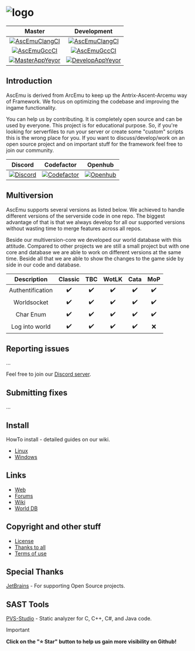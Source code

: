 ﻿# ![logo](http://ascemu.org/images/logo.png)

Master                                                      | Development
:---------------------------------------------------------: | :--------------------------------------------------------------:
[![AscEmuClangCI][AscEmuClangBadge]][AscEmuBadgeClangUrl]   | [![AscEmuClangCI][AscEmuClangBadge]][AscEmuBadgeClangUrl]      |
[![AscEmuGccCI][AscEmuGccBadge]][AscEmuBadgeGccUrl]         | [![AscEmuGccCI][AscEmuGccBadge]][AscEmuBadgeGccUrl]            |
[![MasterAppYeyor][MasterAppYeyorBadge]][MasterAppYeyorUrl] | [![DevelopAppYeyor][DevelopAppYeyorBadge]][DevelopAppYeyorUrl] |

## Introduction
AscEmu is derived from ArcEmu to keep up the Antrix-Ascent-Arcemu way of Framework.
We focus on optimizing the codebase and improving the ingame functionality.

You can help us by contributing. It is completely open source and can be used by everyone.
This project is for educational purpose. So, if you're looking for serverfiles to run your server or create some "custom" scripts  this is the wrong place for you. If you want to discuss/develop/work on an open source project and on important stuff for the framework feel free to join our community.

Discord                                | Codefactor                                      | Openhub
:------------------------------------: | :---------------------------------------------: | :--------------------------------------:
[![Discord][DiscordBadge]][DiscordUrl] | [![Codefactor][CodefactorBadge]][CodefactorUrl] | [![Openhub][OpenhubBadge]][OpenhubUrl] |

## Multiversion
AscEmu supports several versions as listed below. We achieved to handle different versions of the serverside code in one repo. The biggest advantage of that is that we always develop for all our supported versions without wasting time to merge features across all repos.

Beside our multiversion-core we developed our world database with this attitude. Compared to other projects we are still a small project but with one core and database we are able to work on different versions at the same time. Beside all that we are able to show the changes to the game side by side in our code and database.

Description      | Classic            | TBC                | WotLK              | Cata               | MoP
:--------------: | :----------------: | :----------------: | :----------------: | :----------------: | :------------:
Authentification | :heavy_check_mark: | :heavy_check_mark: | :heavy_check_mark: | :heavy_check_mark: | :heavy_check_mark:
Worldsocket      | :heavy_check_mark: | :heavy_check_mark: | :heavy_check_mark: | :heavy_check_mark: | :heavy_check_mark:
Char Enum        | :heavy_check_mark: | :heavy_check_mark: | :heavy_check_mark: | :heavy_check_mark: | :heavy_check_mark:
Log into world   | :heavy_check_mark: | :heavy_check_mark: | :heavy_check_mark: | :heavy_check_mark: | :x:

## Reporting issues

...

Feel free to join our [Discord server](https://discord.com/invite/CBdgrh7).

## Submitting fixes

...

## Install
HowTo install - detailed guides on our wiki.
* [Linux](https://ascemu.github.io/Wiki/docs/installation/linux/)
* [Windows](https://ascemu.github.io/Wiki/docs/installation/windows/)

## Links
* [Web](http://www.ascemu.org)
* [Forums](https://github.com/AscEmu/AscEmu/discussions)
* [Wiki](https://ascemu.github.io/Wiki/)
* [World DB](https://github.com/AscEmu/OneDB)

## Copyright and other stuff
* [License](LICENSE.md)
* [Thanks to all](THANKS.md)
* [Terms of use](TERMS_OF_USE_AGREEMENT.md)

## Special Thanks
[JetBrains](https://www.jetbrains.com/) - For supporting Open Source projects.

## SAST Tools
[PVS-Studio](https://pvs-studio.com/en/pvs-studio/?utm_source=website&utm_medium=github&utm_campaign=open_source) - Static analyzer for C, C++, C#, and Java code.

> [!IMPORTANT]
> **Click on the "⭐ Star" button to help us gain more visibility on Github!**

<!-- Undercover:start:status -->
[AscEmuGccBadge]: https://github.com/AscEmu/AscEmu/actions/workflows/gcc-linux-test-x64.yml/badge.svg
[AscEmuClangBadge]: https://github.com/AscEmu/AscEmu/actions/workflows/clang-linux-test-x64.yml/badge.svg

[MasterAppYeyorBadge]: https://ci.appveyor.com/api/projects/status/h70t5a5rd56y8ute/branch/master?svg=true
[DevelopAppYeyorBadge]: https://ci.appveyor.com/api/projects/status/h70t5a5rd56y8ute/branch/develop?svg=true

[MasterAppYeyorUrl]: https://ci.appveyor.com/project/Zyres/ascemu
[DevelopAppYeyorUrl]: https://ci.appveyor.com/project/Zyres/ascemu

[AscEmuBadgeGccUrl]: https://github.com/AscEmu/AscEmu/actions/workflows/gcc-linux-test-x64.yml
[AscEmuBadgeClangUrl]: https://github.com/AscEmu/AscEmu/actions/workflows/clang-linux-test-x64.yml
<!-- Undercover:end:status -->

<!-- Undercover:start:community -->
[DiscordBadge]: https://user-images.githubusercontent.com/1216225/168970774-1c2c4b77-64e5-489d-a2ae-0a02e3983479.svg
[CodefactorBadge]: https://www.codefactor.io/repository/github/ascemu/ascemu/badge
[OpenhubBadge]: https://www.openhub.net/p/AscEmu/widgets/project_thin_badge.gif

[DiscordUrl]: https://discord.com/invite/CBdgrh7
[CodefactorUrl]: https://www.codefactor.io/repository/github/ascemu/ascemu
[OpenhubUrl]: https://www.openhub.net/p/AscEmu
<!-- Undercover:end:community -->

